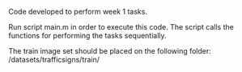 Code developed to perform week 1 tasks.

Run script main.m in order to execute this code.
The script calls the functions for performing the tasks sequentially.

The train image set should be placed on the following folder: /datasets/trafficsigns/train/
